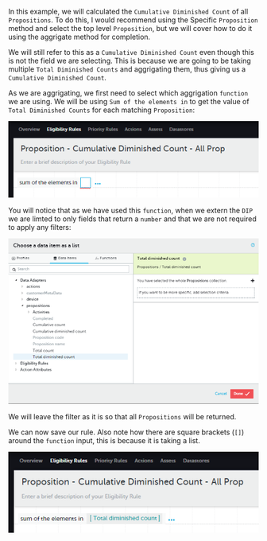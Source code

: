 In this example, we will calculated the `Cumulative Diminished Count` of all `Propositions`. To do this, I would recommend using the Specific `Proposition` method and select the top level `Proposition`, but we will cover how to do it using the aggrigate method for completion.

We will still refer to this as a `Cumulative Diminished Count` even though this is not the field we are selecting. This is because we are going to be taking multiple `Total Diminished Counts` and aggrigating them, thus giving us a `Cumulative Diminished Count`. 

As we are aggrigating, we first need to select which aggrigation `function` we are using. We will be using `Sum of the elements in` to get the value of `Total Diminished Counts` for each matching `Proposition`:

![](interest-proposition-cumulative_diminished_count-all_propositions-1.png)

You will notice that as we have used this `function`, when we extern the `DIP` we are limted to only fields that return a `number` and that we are not required to apply any filters:

![](interest-proposition-cumulative_diminished_count-all_propositions-2.png)

We will leave the filter as it is so that all `Propositions` will be returned.

We can now save our rule. Also note how there are square brackets (`[]`) around the `function` input, this is because it is taking a list.

![](interest-proposition-cumulative_diminished_count-all_propositions-3.png)